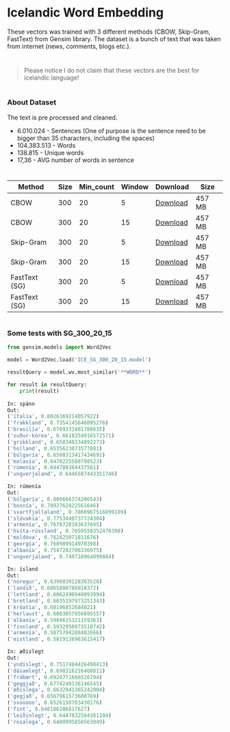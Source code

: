 # Icelandic Word Embedding

These vectors was trained with 3 different methods (CBOW, Skip-Gram, FastText) from Gensim library. The dataset is a bunch of text that was taken from internet (news, comments, blogs etc.).

#

> Please notice I do not claim that these vectors are the best for icelandic language!

#

### About Dataset
The text is pre processed and cleaned.

- 6.010.024 -  Sentences (One of purpose is the sentence need to be bigger than 35 characters, including the spaces) 
- 104.383.513 -  Words
- 138.815 - Unique words
- 17,36 - AVG number of words in sentence

#

| Method | Size | Min_count | Window | Download | Size | 
| ------ |----- | --------- | ------ | ---- | ---- |
| CBOW | 300 | 20 | 5 | <a href="https://utm-my.sharepoint.com/:u:/g/personal/alexandru_petrachi_iis_utm_md/Eeo2DW1Zs1hLrFMEVpOAfmcBFNwbDzZ6lj_iX1a0cDKPJw?e=RAXWtp">Download</a> | 457 MB |
| CBOW | 300 | 20 | 15 | <a href="https://utm-my.sharepoint.com/:u:/g/personal/alexandru_petrachi_iis_utm_md/ERcFWiNOZOhFg-fMaM0Z2soBzNDGVZLG1lknPFkyNiJakg?e=6OtOul">Download</a> |  457 MB |
| Skip-Gram | 300 | 20 | 5 | <a href="https://utm-my.sharepoint.com/:u:/g/personal/alexandru_petrachi_iis_utm_md/Ec08q7oNz5NMnJPRAHO6G0oBmogzgKUSjOmbrSLruo48dw?e=B4nVNM">Download</a> |  457 MB |
| Skip-Gram | 300 | 20 | 15 | <a href="https://utm-my.sharepoint.com/:u:/g/personal/alexandru_petrachi_iis_utm_md/EZJOf2YeOqtFqbZhN1GdopoBeTGqQ7scju-o38Tu9nIqTA?e=wzqJ2R">Download</a> |  457 MB |
| FastText (SG) | 300 | 20 | 5 | <a href="">Download</a> | 457 MB |
| FastText (SG) | 300 | 20 | 15 | <a href="">Download</a> | 457 MB |


#

### Some tests with SG_300_20_15 


```python
from gensim.models import Word2Vec

model = Word2Vec.load('ICE_SG_300_20_15.model')

resultQuery = model.wv.most_similar('**WORD**')

for result in resultQuery:
    print(result)
    
In: spánn
Out:
('ítalía', 0.8026369214057922)
('frakkland', 0.7354145646095276)
('brasilía', 0.6769333481788635)
('suður-kórea', 0.6618354916572571)
('grikkland', 0.658340334892273)
('holland', 0.6535623073577881)
('búlgaría', 0.6508313417434692)
('malasía', 0.6478225588798523)
('rúmenía', 0.644788384437561)
('ungverjaland', 0.6446587443351746)

In: rúmenía
Out:
('búlgaría', 0.806666374206543)
('bosnía', 0.7892762422561646)
('svartfjallaland', 0.7860967516899109)
('slóvakía', 0.7753440737724304)
('armenía', 0.7678728103637695)
('hvíta-rússland', 0.7650558352470398)
('moldóva', 0.762825071811676)
('georgía', 0.760909914970398)
('albanía', 0.7547202706336975)
('ungverjaland', 0.749718964099884)

In: ísland
Out: 
('noregur', 0.6396039128303528)
('landið', 0.6065800786018372)
('lettland', 0.6062490940093994)
('bretland', 0.6035197973251343)
('króatía', 0.60196852684021)
('herlaust', 0.6003057956695557)
('albanía', 0.5989615321159363)
('finnland', 0.5932950973510742)
('armenía', 0.5875704288482666)
('eistland', 0.5819126963615417)

In: æðislegt
Out:
('yndislegt', 0.7517484426498413)
('dásamlegt', 0.698316216468811)
('frábært', 0.6924771666526794)
('geggjað', 0.6774240136146545)
('æðislega', 0.6632941365242004)
('gegjað', 0.6567961573600769)
('svooooo', 0.6526150703430176)
('fínt', 0.648186206817627)
('leiðinlegt', 0.6447832584381104)
('rosalega', 0.6400995850563049)
```
